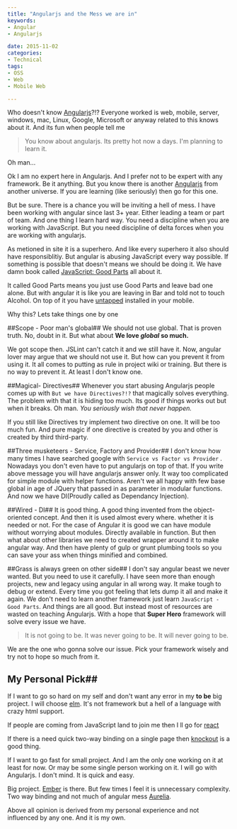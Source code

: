 ```yaml
---
title: "Angularjs and the Mess we are in"
keywords:
- Angular
- Angularjs

date: 2015-11-02
categories:
- Technical
tags:
- OSS
- Web
- Mobile Web

---
```

Who doesn't know [Angularjs](https://angularjs.org/)?!? Everyone worked is web, mobile, server, windows, mac, Linux, Google, Microsoft or anyway related to this knows about it. And its fun when people tell me

> You know about angularjs. Its pretty hot now a days. I'm planning to learn it.

Oh man...

 

Ok I am no expert here in Angularjs. And I prefer not to be expert with any framework. Be it anything. But you know there is another [Angularjs](https://angular.io/) from another universe. If you are learning (like seriously) then go for this one.

But be sure. There is a chance you will be inviting a hell of mess. I have been working with angular since last 3+ year. Either leading a team or part of team. And one thing I learn hard way. You need a discipline when you are working with JavaScript. But you need discipline of delta forces when you are working with angularjs.

As metioned in site it is a superhero. And like every superhero it also should have responsiblitiy. But angular is abusing JavaScript every way possible. If something is possible that doesn't means we should be doing it. We have damn book called [JavaScript: Good Parts](http://shop.oreilly.com/product/9780596517748.do) all about it.

It called Good Parts means you just use Good Parts and leave bad one alone. But with angular it is like you are leaving in Bar and told not to touch Alcohol. On top of it you have [untapped](https://play.google.com/store/apps/details?id=com.untappdllc.app&hl=en) installed in your mobile.

Why this? Lets take things one by one

##Scope - Poor man's global##
We should not use global. That is proven truth. No, doubt in it. But what about **We love *global* so much.**

We got scope then. JSLint can't catch it and we still have it. Now, angular lover may argue that we should not use it. But how can you prevent it from using it. It all comes to putting as rule in project wiki or training. But there is no way to prevent it. At least I don't know one.

##Magical- Directives##
Whenever you start abusing Angularjs people comes up with `But we have Directives?!?` that magically solves everything. The problem with that it is hiding too much. Its good if things works out but when it breaks. Oh man. *You seriously wish that never happen.*

If you still like Directives try implement two directive on one. It will be too much fun. And pure magic if one directive is created by you and other is created by third third-party.

##Three musketeers - Service, Factory and Provider##
I don't know how many times I have searched google with `Service vs Factor vs Provider` . Nowadays you don't even have to put angularjs on top of that. If you write above message you will have angularjs answer only. It way too complicated for simple module with helper functions. Aren't we all happy with few base global in age of JQuery that passed in as parameter in modular functions. And now we have DI(Proudly called as Dependancy Injection).

##Wired - DI##
It is good thing. A good thing invented from the object-oriented concept. And then it is used almost every where. whether it is needed or not. For the case of Angular it is good we can have module without worrying about modules. Directly available in function. But then what about other libraries we need to created wrapper around it to make angular way. And then have plenty of gulp or grunt plumbing tools so you can save your ass when things minified and combined.

##Grass is always green on other side##
I don't say angular beast we never wanted. But you need to use it carefully. I have seen more than enough projects, new and legacy using angular in all wrong way. It make tough to debug or extend. Every time you got feeling that lets dump it all and make it again. We don't need to learn another framework just learn `JavaScript - Good Parts`. And things are all good. But instead most of resources are wasted on teaching Angularjs. With a hope that **Super Hero** framework will solve every issue we have.

> It is not going to be. It was never going to be. It will never going to be.

We are the one who gonna solve our issue. Pick your framework wisely and try not to hope so much from it.

## My Personal Pick##
If I want to go so hard on my self and don't want any error in my **to be** big project. I will choose [elm](http://elm-lang.org). It's not framework but a hell of a language with crazy html support.

If people are coming from JavaScript land to join me then I ll go for [react](https://facebook.github.io/react/)

If there is a need quick two-way binding on a single page then [knockout](http://knockoutjs.com/) is a good thing.

If I want to go fast for small project. And I am the only one working on it at least for now. Or may be some single person working on it. I will go with Angularjs. I don't mind. It is quick and easy.

Big project. [Ember](http://emberjs.com/) is there. But few times I feel it is unnecessary complexity. Two way binding and not much of angular mess [Aurelia](http://aurelia.io/).

Above all opinion is derived from my personal experience and not influenced by any one. And it is my own.
